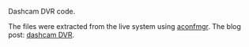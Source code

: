 Dashcam DVR code.

The files were extracted from the live system using [aconfmgr](https://github.com/CyberShadow/aconfmgr).
The blog post: [dashcam DVR](https://sakhnik.com/2021/07/01/dvr.html).
